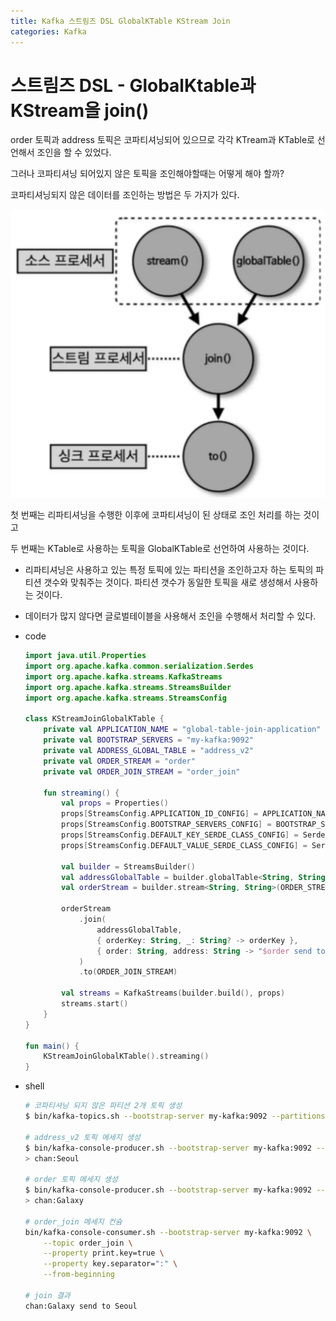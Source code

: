 ```yaml
---
title: Kafka 스트림즈 DSL GlobalKTable KStream Join
categories: Kafka
---
```


# 스트림즈 DSL - GlobalKtable과 KStream을 join()

order 토픽과 address 토픽은 코파티셔닝되어 있으므로 각각 KTream과 KTable로 선언해서 조인을 할 수 있었다. 

그러나 코파티셔닝 되어있지 않은 토픽을 조인해야할때는 어떻게 해야 할까? 

코파티셔닝되지 않은 데이터를 조인하는 방법은 두 가지가 있다. 

![Untitled](/images/kafka/Untitled%2013.png)

첫 번째는 리파티셔닝을 수행한 이후에 코파티셔닝이 된 상태로 조인 처리를 하는 것이고

두 번째는 KTable로 사용하는 토픽을 GlobalKTable로 선언하여 사용하는 것이다.

- 리파티셔닝은 사용하고 있는 특정 토픽에 있는 파티션을 조인하고자 하는 토픽의 파티션 갯수와 맞춰주는 것이다. 파티션 갯수가 동일한 토픽을 새로 생성해서 사용하는 것이다.
- 데이터가 많지 않다면 글로벌테이블을 사용해서 조인을 수행해서 처리할 수 있다.

- code
    
    ```kotlin
    import java.util.Properties
    import org.apache.kafka.common.serialization.Serdes
    import org.apache.kafka.streams.KafkaStreams
    import org.apache.kafka.streams.StreamsBuilder
    import org.apache.kafka.streams.StreamsConfig
    
    class KStreamJoinGlobalKTable {
        private val APPLICATION_NAME = "global-table-join-application"
        private val BOOTSTRAP_SERVERS = "my-kafka:9092"
        private val ADDRESS_GLOBAL_TABLE = "address_v2"
        private val ORDER_STREAM = "order"
        private val ORDER_JOIN_STREAM = "order_join"
        
        fun streaming() {
            val props = Properties()
            props[StreamsConfig.APPLICATION_ID_CONFIG] = APPLICATION_NAME
            props[StreamsConfig.BOOTSTRAP_SERVERS_CONFIG] = BOOTSTRAP_SERVERS
            props[StreamsConfig.DEFAULT_KEY_SERDE_CLASS_CONFIG] = Serdes.String().javaClass
            props[StreamsConfig.DEFAULT_VALUE_SERDE_CLASS_CONFIG] = Serdes.String().javaClass
    
            val builder = StreamsBuilder()
            val addressGlobalTable = builder.globalTable<String, String>(ADDRESS_GLOBAL_TABLE)
            val orderStream = builder.stream<String, String>(ORDER_STREAM)
    
            orderStream
                .join(
                    addressGlobalTable,
                    { orderKey: String, _: String? -> orderKey },
                    { order: String, address: String -> "$order send to $address" }
                ) 
                .to(ORDER_JOIN_STREAM)
    
            val streams = KafkaStreams(builder.build(), props)
            streams.start()
        }
    }
    
    fun main() {
        KStreamJoinGlobalKTable().streaming()
    }
    ```
    
- shell
    
    ```bash
    # 코파티셔닝 되지 않은 파티션 2개 토픽 생성
    $ bin/kafka-topics.sh --bootstrap-server my-kafka:9092 --partitions 2 --topic address_v2 --create
    
    # address_v2 토픽 메세지 생성
    $ bin/kafka-console-producer.sh --bootstrap-server my-kafka:9092 --topic address_v2 --property "parse.key=true" --property "key.separator=:"
    > chan:Seoul
    
    # order 토픽 메세지 생성
    $ bin/kafka-console-producer.sh --bootstrap-server my-kafka:9092 --topic order --property "parse.key=true" --property "key.separator=:"
    > chan:Galaxy
    
    # order_join 메세지 컨슘
    bin/kafka-console-consumer.sh --bootstrap-server my-kafka:9092 \
    	--topic order_join \
    	--property print.key=true \
    	--property key.separator=":" \
    	--from-beginning
    
    # join 결과
    chan:Galaxy send to Seoul
    ```
